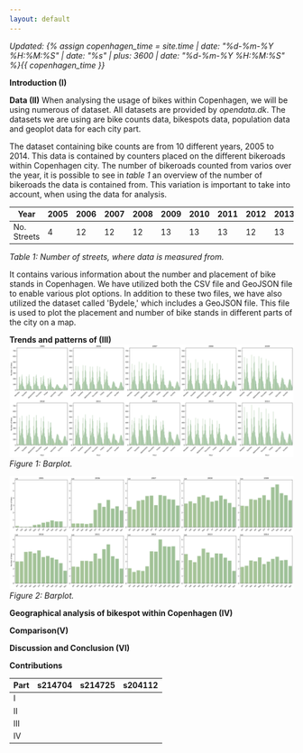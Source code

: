 ```yaml
---
layout: default
---
```

*Updated: {% assign copenhagen_time = site.time | date: "%d-%m-%Y %H:%M:%S" | date: "%s" | plus: 3600 | date: "%d-%m-%Y %H:%M:%S" %}{{ copenhagen_time }}*


__Introduction (I)__




__Data (II)__
When analysing the usage of bikes within Copenhagen, we will be using numerous of dataset. All datasets are provided by *opendata.dk*.  The datasets we are using are bike counts data, bikespots data, population data and geoplot data for each city part.

The dataset containing bike counts are from 10 different years, 2005 to 2014. This data is contained by counters placed on the different bikeroads within Copenhagen city. The number of bikeroads counted from varios over the year, it is possible to see in *table 1* an overview of the number of bikeroads the data is contained from. This variation is important to take into account, when using the data for analysis.


|Year| 2005 | 2006 | 2007 | 2008 | 2009 | 2010 | 2011 | 2012 | 2013 | 2014 | 
|--------|--------|---------|-----------|----------|--------|----------|--------|--------|--------|--------|
|No. Streets|  4  |   12  | 12      | 12     | 13   | 13     | 13   |12   |13   |9   |

_Table 1: Number of streets, where data is measured from._

It contains various information about the number and placement of bike stands in Copenhagen. We have utilized both the CSV file and GeoJSON file to enable various plot options. In addition to these two files, we have also utilized the dataset called 'Bydele,' which includes a GeoJSON file. This file is used to plot the placement and number of bike stands in different parts of the city on a map.

__Trends and patterns of (III)__
![One time-series / bar chart](/A3/168hourplot.png)
_Figure 1: Barplot._

![One time-series / bar chart](/A3/monthlyplot.png)
_Figure 2: Barplot._


__Geographical analysis of bikespot within Copenhagen (IV)__


__Comparison(V)__


__Discussion and Conclusion (VI)__


__Contributions__

| Part | s214704 | s214725 | s204112 |
|------|---------|---------|---------|
| I    |         |         |         |
| II   |         |         |         |
| III  |         |         |         |
| IV   |         |         |         |


